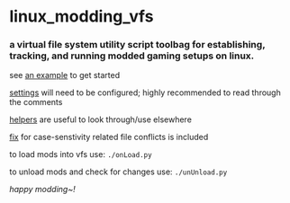 # linux_modding_vfs
### a virtual file system utility script toolbag for establishing, tracking, and running modded gaming setups on linux.


see [an example](launchSkyrim.sh) to get started


[settings](settings.py) will need to be configured; highly recommended to read through the comments

[helpers](init.py) are useful to look through/use elsewhere

[fix](rename.py) for case-senstivity related file conflicts is included

to load mods into vfs use:
```./onLoad.py```

to unload mods and check for changes use:
```./unUnload.py```



*happy modding~!*
